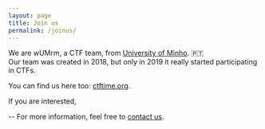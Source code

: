 ```yaml
---
layout: page
title: Join us
permalink: /joinus/
---
```


We are wUMrm, a CTF team, from [University of Minho](https://www.uminho.pt). 🇵🇹   
Our team was created in 2018, but only in 2019 it really started participating in CTFs.

You can find us here too: [ctftime.org](https://ctftime.org/team/83433).

If you are interested, 
 
--
For more information, feel free to [contact us](mailto:wumrmteam@pm.me).
